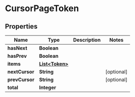 

# CursorPageToken


## Properties

| Name | Type | Description | Notes |
|------------ | ------------- | ------------- | -------------|
|**hasNext** | **Boolean** |  |  |
|**hasPrev** | **Boolean** |  |  |
|**items** | [**List&lt;Token&gt;**](Token.md) |  |  |
|**nextCursor** | **String** |  |  [optional] |
|**prevCursor** | **String** |  |  [optional] |
|**total** | **Integer** |  |  |



